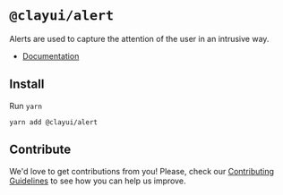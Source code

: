 # `@clayui/alert`

Alerts are used to capture the attention of the user in an intrusive way.

-   [Documentation](https://clayui.com/docs/components/alert.html)

## Install

Run `yarn`

```shell
yarn add @clayui/alert
```

## Contribute

We'd love to get contributions from you! Please, check our [Contributing Guidelines](https://github.com/liferay/clay/blob/master/CONTRIBUTING.md) to see how you can help us improve.
